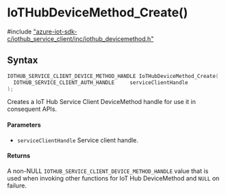 # IoTHubDeviceMethod_Create()

\#include ["azure-iot-sdk-c/iothub_service_client/inc/iothub_devicemethod.h"](../iot-c-ref-iothub-devicemethod-h.md)  

## Syntax

```C
IOTHUB_SERVICE_CLIENT_DEVICE_METHOD_HANDLE IoTHubDeviceMethod_Create(
  IOTHUB_SERVICE_CLIENT_AUTH_HANDLE  	serviceClientHandle
);

```

Creates a IoT Hub Service Client DeviceMethod handle for use it in consequent APIs.

#### Parameters
* `serviceClientHandle` Service client handle.

#### Returns
A non-NULL `IOTHUB_SERVICE_CLIENT_DEVICE_METHOD_HANDLE` value that is used when invoking other functions for IoT Hub DeviceMethod and `NULL` on failure.

